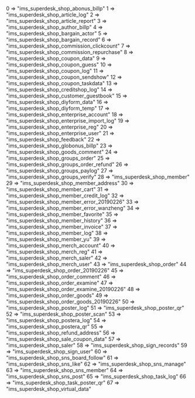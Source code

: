   0 => "ims_superdesk_shop_abonus_billp"
  1 => "ims_superdesk_shop_article_log"
  2 => "ims_superdesk_shop_article_report"
  3 => "ims_superdesk_shop_author_billp"
  4 => "ims_superdesk_shop_bargain_actor"
  5 => "ims_superdesk_shop_bargain_record"
  6 => "ims_superdesk_shop_commission_clickcount"
  7 => "ims_superdesk_shop_commission_repurchase"
  8 => "ims_superdesk_shop_coupon_data"
  9 => "ims_superdesk_shop_coupon_guess"
  10 => "ims_superdesk_shop_coupon_log"
  11 => "ims_superdesk_shop_coupon_sendshow"
  12 => "ims_superdesk_shop_coupon_taskdata"
  13 => "ims_superdesk_shop_creditshop_log"
  14 => "ims_superdesk_shop_customer_guestbook"
  15 => "ims_superdesk_shop_diyform_data"
  16 => "ims_superdesk_shop_diyform_temp"
  17 => "ims_superdesk_shop_enterprise_account"
  18 => "ims_superdesk_shop_enterprise_import_log"
  19 => "ims_superdesk_shop_enterprise_reg"
  20 => "ims_superdesk_shop_enterprise_user"
  21 => "ims_superdesk_shop_feedback"
  22 => "ims_superdesk_shop_globonus_billp"
  23 => "ims_superdesk_shop_goods_comment"
  24 => "ims_superdesk_shop_groups_order"
  25 => "ims_superdesk_shop_groups_order_refund"
  26 => "ims_superdesk_shop_groups_paylog"
  27 => "ims_superdesk_shop_groups_verify"
  28 => "ims_superdesk_shop_member"
  29 => "ims_superdesk_shop_member_address"
  30 => "ims_superdesk_shop_member_cart"
  31 => "ims_superdesk_shop_member_credit_log"
  32 => "ims_superdesk_shop_member_error_20190226"
  33 => "ims_superdesk_shop_member_error_wanzheng"
  34 => "ims_superdesk_shop_member_favorite"
  35 => "ims_superdesk_shop_member_history"
  36 => "ims_superdesk_shop_member_invoice"
  37 => "ims_superdesk_shop_member_log"
  38 => "ims_superdesk_shop_member_yu"
  39 => "ims_superdesk_shop_merch_account"
  40 => "ims_superdesk_shop_merch_reg"
  41 => "ims_superdesk_shop_merch_saler"
  42 => "ims_superdesk_shop_merch_user"
  43 => "ims_superdesk_shop_order"
  44 => "ims_superdesk_shop_order_20190226"
  45 => "ims_superdesk_shop_order_comment"
  46 => "ims_superdesk_shop_order_examine"
  47 => "ims_superdesk_shop_order_examine_20190226"
  48 => "ims_superdesk_shop_order_goods"
  49 => "ims_superdesk_shop_order_goods_20190226"
  50 => "ims_superdesk_shop_poster_log"
  51 => "ims_superdesk_shop_poster_qr"
  52 => "ims_superdesk_shop_poster_scan"
  53 => "ims_superdesk_shop_postera_log"
  54 => "ims_superdesk_shop_postera_qr"
  55 => "ims_superdesk_shop_refund_address"
  56 => "ims_superdesk_shop_sale_coupon_data"
  57 => "ims_superdesk_shop_saler"
  58 => "ims_superdesk_shop_sign_records"
  59 => "ims_superdesk_shop_sign_user"
  60 => "ims_superdesk_shop_sns_board_follow"
  61 => "ims_superdesk_shop_sns_like"
  62 => "ims_superdesk_shop_sns_manage"
  63 => "ims_superdesk_shop_sns_member"
  64 => "ims_superdesk_shop_sns_post"
  65 => "ims_superdesk_shop_task_log"
  66 => "ims_superdesk_shop_task_poster_qr"
  67 => "ims_superdesk_shop_virtual_data"